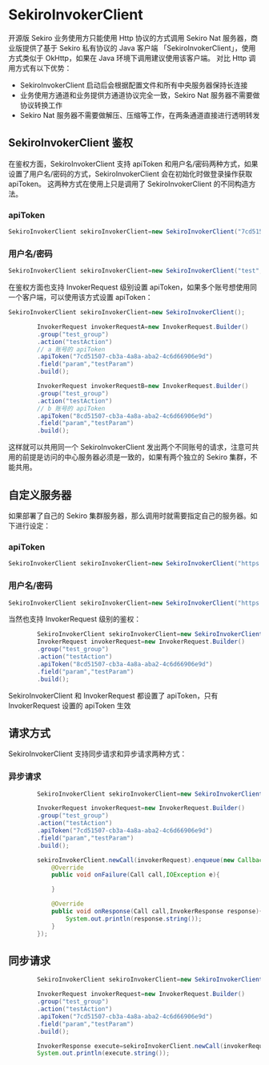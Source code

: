 # SekiroInvokerClient

开源版 Sekiro 业务使用方只能使用 Http 协议的方式调用 Sekiro Nat 服务器，商业版提供了基于 Sekiro 私有协议的 Java 客户端 「SekiroInvokerClient」，使用方式类似于 OkHttp，如果在
Java 环境下调用建议使用该客户端。 对比 Http 调用方式有以下优势：

- SekiroInvokerClient 启动后会根据配置文件和所有中央服务器保持长连接
- 业务使用方通道和业务提供方通道协议完全一致，Sekiro Nat 服务器不需要做协议转换工作
- Sekiro Nat 服务器不需要做解压、压缩等工作，在两条通道直接进行透明转发

## SekiroInvokerClient 鉴权

在鉴权方面，SekiroInvokerClient 支持 apiToken 和用户名/密码两种方式，如果设置了用户名/密码的方式，SekiroInvokerClient 会在初始化时做登录操作获取 apiToken。
这两种方式在使用上只是调用了 SekiroInvokerClient 的不同构造方法。

### apiToken

```java
SekiroInvokerClient sekiroInvokerClient=new SekiroInvokerClient("7cd51507-cb3a-4a8a-aba2-4c6d66906e9d");
```

### 用户名/密码

```java
SekiroInvokerClient sekiroInvokerClient=new SekiroInvokerClient("test","123456");
```

在鉴权方面也支持 InvokerRequest 级别设置 apiToken，如果多个账号想使用同一个客户端，可以使用该方式设置 apiToken：

```java
SekiroInvokerClient sekiroInvokerClient=new SekiroInvokerClient();

        InvokerRequest invokerRequestA=new InvokerRequest.Builder()
        .group("test_group")
        .action("testAction")
        // a 账号的 apiToken
        .apiToken("7cd51507-cb3a-4a8a-aba2-4c6d66906e9d")
        .field("param","testParam")
        .build();

        InvokerRequest invokerRequestB=new InvokerRequest.Builder()
        .group("test_group")
        .action("testAction")
        // b 账号的 apiToken
        .apiToken("8cd51507-cb3a-4a8a-aba2-4c6d66906e9d")
        .field("param","testParam")
        .build();

```

这样就可以共用同一个 SekiroInvokerClient 发出两个不同账号的请求，注意可共用的前提是访问的中心服务器必须是一致的，如果有两个独立的 Sekiro 集群，不能共用。

## 自定义服务器

如果部署了自己的 Sekiro 集群服务器，那么调用时就需要指定自己的服务器。如下进行设定：

### apiToken

```java
SekiroInvokerClient sekiroInvokerClient=new SekiroInvokerClient("https://sekiro.virjar.com/","7cd51507-cb3a-4a8a-aba2-4c6d66906e9d",null,null);
```

### 用户名/密码

```java
SekiroInvokerClient sekiroInvokerClient=new SekiroInvokerClient("https://sekiro.virjar.com/","test","123456");

```

当然也支持 InvokerRequest 级别的鉴权：

```java
        SekiroInvokerClient sekiroInvokerClient=new SekiroInvokerClient("https://sekiro.virjar.com/",null,null);
        InvokerRequest invokerRequest=new InvokerRequest.Builder()
        .group("test_group")
        .action("testAction")
        .apiToken("8cd51507-cb3a-4a8a-aba2-4c6d66906e9d")
        .field("param","testParam")
        .build();
```

SekiroInvokerClient 和 InvokerRequest 都设置了 apiToken，只有 InvokerRequest 设置的 apiToken 生效

## 请求方式

SekiroInvokerClient 支持同步请求和异步请求两种方式：

### 异步请求

```java
        SekiroInvokerClient sekiroInvokerClient=new SekiroInvokerClient();

        InvokerRequest invokerRequest=new InvokerRequest.Builder()
        .group("test_group")
        .action("testAction")
        .apiToken("7cd51507-cb3a-4a8a-aba2-4c6d66906e9d")
        .field("param","testParam")
        .build();

        sekiroInvokerClient.newCall(invokerRequest).enqueue(new Callback(){
            @Override
            public void onFailure(Call call,IOException e){

            }

            @Override
            public void onResponse(Call call,InvokerResponse response){
                System.out.println(response.string());
            }
        });
```

## 同步请求

```java
        SekiroInvokerClient sekiroInvokerClient=new SekiroInvokerClient();

        InvokerRequest invokerRequest=new InvokerRequest.Builder()
        .group("test_group")
        .action("testAction")
        .apiToken("7cd51507-cb3a-4a8a-aba2-4c6d66906e9d")
        .field("param","testParam")
        .build();

        InvokerResponse execute=sekiroInvokerClient.newCall(invokerRequest).execute();
        System.out.println(execute.string());

```
